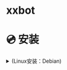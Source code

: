 # xxbot

# 💿 安装

<details>
<summary>(Linux安装：Debian)</summary>

安装curl
```
apt update && apt upgrade -y && \
apt install screen curl -y
```
下载脚本
```
curl -L -o xxbot.sh https://gitee.com/keep-an-appointment/xxbot/raw/master/xxbot.sh && chmod +x xxbot.sh && bash xxbot.sh
```
下载脚本 git
```
curl -L -o xxbot.sh https://raw.githubusercontent.com/liyw0205/xxbot/refs/heads/main/xxbot.sh && chmod +x xxbot.sh && bash xxbot.sh
```
 </details>